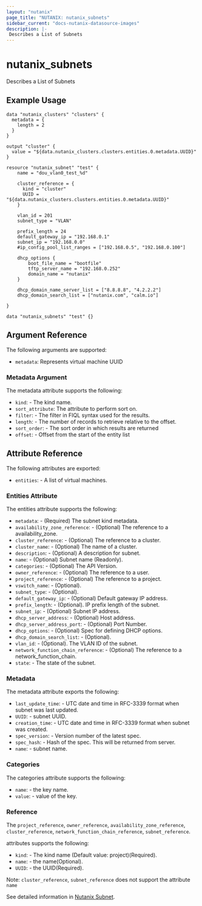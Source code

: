 ```yaml
---
layout: "nutanix"
page_title: "NUTANIX: nutanix_subnets"
sidebar_current: "docs-nutanix-datasource-images"
description: |-
 Describes a List of Subnets
---
```


# nutanix_subnets

Describes a List of Subnets

## Example Usage

```hcl
data "nutanix_clusters" "clusters" {
  metadata = {
    length = 2
  }
}

output "cluster" {
  value = "${data.nutanix_clusters.clusters.entities.0.metadata.UUID}"
}

resource "nutanix_subnet" "test" {
    name = "dou_vlan0_test_%d"

    cluster_reference = {
      kind = "cluster"
      UUID = "${data.nutanix_clusters.clusters.entities.0.metadata.UUID}"
    }

    vlan_id = 201
    subnet_type = "VLAN"

    prefix_length = 24
    default_gateway_ip = "192.168.0.1"
    subnet_ip = "192.168.0.0"
    #ip_config_pool_list_ranges = ["192.168.0.5", "192.168.0.100"]

    dhcp_options {
        boot_file_name = "bootfile"
        tftp_server_name = "192.168.0.252"
        domain_name = "nutanix"
    }

    dhcp_domain_name_server_list = ["8.8.8.8", "4.2.2.2"]
    dhcp_domain_search_list = ["nutanix.com", "calm.io"]

}

data "nutanix_subnets" "test" {}
```

## Argument Reference

The following arguments are supported:

* `metadata`: Represents virtual machine UUID

### Metadata Argument

The metadata attribute supports the following:

* `kind`: - The kind name.
* `sort_attribute`: The attribute to perform sort on.
* `filter`: - The filter in FIQL syntax used for the results.
* `length`: - The number of records to retrieve relative to the offset.
* `sort_order`: - The sort order in which results are returned
* `offset`: - Offset from the start of the entity list

## Attribute Reference

The following attributes are exported:

* `entities`: - A list of virtual machines.

### Entities Attribute

The entities attribute supports the following:

* `metadata`: - (Required) The subnet kind metadata.
* `availability_zone_reference`: - (Optional) The reference to a availability_zone.
* `cluster_reference`: - (Optional) The reference to a cluster.
* `cluster_name`: - (Optional) The name of a cluster.
* `description`: - (Optional) A description for subnet.
* `name`: - (Optional) Subnet name (Readonly).
* `categories`: - (Optional) The API Version.
* `owner_reference`: - (Optional) The reference to a user.
* `project_reference`: - (Optional) The reference to a project.
* `vswitch_name`: - (Optional).
* `subnet_type`: - (Optional).
* `default_gateway_ip`: - (Optional) Default gateway IP address.
* `prefix_length`: - (Optional). IP prefix length of the subnet.
* `subnet_ip`: - (Optional) Subnet IP address.
* `dhcp_server_address`: - (Optional) Host address.
* `dhcp_server_address_port`: - (Optional) Port Number.
* `dhcp_options`: - (Optional) Spec for defining DHCP options.
* `dhcp_domain_search_list`: - (Optional).
* `vlan_id`: - (Optional). The VLAN ID of the subnet.
* `network_function_chain_reference`: - (Optional) The reference to a network_function_chain.
* `state`: - The state of the subnet.

### Metadata

The metadata attribute exports the following:

* `last_update_time`: - UTC date and time in RFC-3339 format when subnet was last updated.
* `UUID`: - subnet UUID.
* `creation_time`: - UTC date and time in RFC-3339 format when subnet was created.
* `spec_version`: - Version number of the latest spec.
* `spec_hash`: - Hash of the spec. This will be returned from server.
* `name`: - subnet name.

### Categories

The categories attribute supports the following:

* `name`: - the key name.
* `value`: - value of the key.

### Reference

The `project_reference`, `owner_reference`, `availability_zone_reference`, `cluster_reference`, `network_function_chain_reference`, `subnet_reference`.

attributes supports the following:

* `kind`: - The kind name (Default value: project)(Required).
* `name`: - the name(Optional).
* `UUID`: - the UUID(Required).

Note: `cluster_reference`, `subnet_reference` does not support the attribute `name`

See detailed information in [Nutanix Subnet](http://developer.nutanix.com/reference/prism_central/v3/#definitions-subnet_resources).